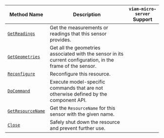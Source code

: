 <!-- prettier-ignore -->
| Method Name | Description | `viam-micro-server` Support |
| ----------- | ----------- | --------------------------- |
| [`GetReadings`](/dev/reference/apis/components/sensor/#getreadings) | Get the measurements or readings that this sensor provides. | <p class="center-text"><i class="fas fa-check" title="yes"></i></p> |
| [`GetGeometries`](/dev/reference/apis/components/sensor/#getgeometries) | Get all the geometries associated with the sensor in its current configuration, in the frame of the sensor. |
| [`Reconfigure`](/dev/reference/apis/components/sensor/#reconfigure) | Reconfigure this resource. | <p class="center-text"><i class="fas fa-times" title="no"></i></p> |
| [`DoCommand`](/dev/reference/apis/components/sensor/#docommand) | Execute model-specific commands that are not otherwise defined by the component API. |
| [`GetResourceName`](/dev/reference/apis/components/sensor/#getresourcename) | Get the `ResourceName` for this sensor with the given name. | <p class="center-text"><i class="fas fa-times" title="no"></i></p> |
| [`Close`](/dev/reference/apis/components/sensor/#close) | Safely shut down the resource and prevent further use. | <p class="center-text"><i class="fas fa-times" title="no"></i></p> |
